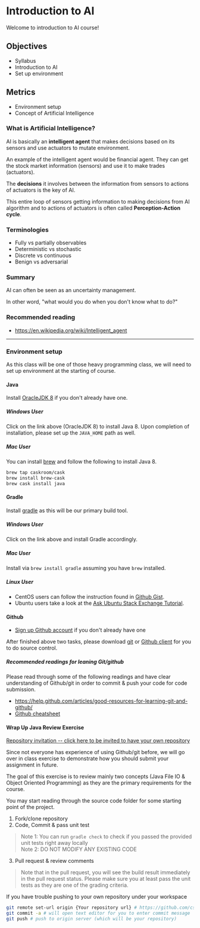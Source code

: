 # Introduction to AI

Welcome to introduction to AI course!

## Objectives

* Syllabus
* Introduction to AI
* Set up environment

## Metrics

* Environment setup
* Concept of Artificial Intelligence

### What is Artificial Intelligence?

AI is basically an **intelligent agent** that makes decisions based on its sensors
and use actuators to mutate environment.

An example of the intelligent agent would be financial agent. They can get the
stock market information (sensors) and use it to make trades (actuators).

The **decisions** it involves between the information from sensors to actions of
actuators is the key of AI.

This entire loop of sensors getting information to making decisions from AI algorithm
and to actions of actuators is often called **Perception-Action cycle**.

### Terminologies

* Fully vs partially observables
* Deterministic vs stochastic
* Discrete vs continuous
* Benign vs adversarial

### Summary

AI can often be seen as an uncertainty management.

In other word, "what would you do when you don't know what to do?"

### Recommended reading

* https://en.wikipedia.org/wiki/Intelligent_agent

---

### Environment setup

As this class will be one of those heavy programming class, we will need to set up environment at the starting of course.

#### Java

Install [OracleJDK 8](http://www.oracle.com/technetwork/java/javase/downloads/index.html) if you don't already have one.

##### Windows User

Click on the link above (OracleJDK 8) to install Java 8. Upon completion of
installation, please set up the `JAVA_HOME` path as well.

##### Mac User

You can install [brew](http://brew.sh/) and follow the following to install Java 8.

```sh
brew tap caskroom/cask
brew install brew-cask
brew cask install java
```

#### Gradle

Install [gradle](https://gradle.org/) as this will be our primary build tool.

##### Windows User

Click on the link above and install Gradle accordingly.

##### Mac User

Install via `brew install gradle` assuming you have `brew` installed.

##### Linux User

* CentOS users can follow the instruction found in [Github Gist](https://gist.github.com/parzonka/9371885).  
* Ubuntu users take a look at the [Ask Ubuntu Stack Exchange Tutorial](https://askubuntu.com/questions/328178/gradle-in-ubuntu).

#### Github

* [Sign up Github account](https://github.com/) if you don't already have one

After finished above two tasks, please download [git](https://git-scm.com/) or
[Github client](https://desktop.github.com/) for you to do source control.

##### Recommended readings for leaning Git/github

Please read through some of the following readings and have clear understanding of
Github/git in order to commit & push your code for code submission.

* https://help.github.com/articles/good-resources-for-learning-git-and-github/
* [Github cheatsheet](https://education.github.com/git-cheat-sheet-education.pdf)

#### Wrap Up Java Review Exercise

[Repository invitation -- click here to be invited to have your own repository](https://classroom.github.com/assignment-invitations/e65c8c059ca93d69dfdcf0e6569e59a0)

Since not everyone has experience of using Github/git before, we will go over
in class exercise to demonstrate how you should submit your assignment in future.

The goal of this exercise is to review mainly two concepts (Java File IO &
Object Oriented Programming) as they are the primary requirements for the course.

You may start reading through the source code folder for some starting point of the project.

1. Fork/clone repository
2. Code, Commit & pass unit test  
> Note 1: You can run `gradle check` to check if you passed the provided unit tests right away locally  
> Note 2: DO NOT MODIFY ANY EXISTING CODE

3. Pull request & review comments  
> Note that in the pull request, you will see the build result immediately in the pull request status. Please make sure you at least pass the unit tests as they are one of the grading criteria.

If you have trouble pushing to your own repository under your workspace

```bash
git remote set-url origin {Your repository url} # https://github.com/csula/exercise-1-amit70.git for example
git commit -a # will open text editor for you to enter commit message
git push # push to origin server (which will be your repository)
```
